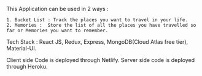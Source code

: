 This Application can be used in 2 ways :

    1. Bucket List : Track the places you want to travel in your life.
    2. Memories :  Store the list of all the places you have travelled so far or Memories you want to remember.

Tech Stack : React JS, Redux, Express, MongoDB(Cloud Atlas free tier), Material-UI.

Client side Code is deployed through Netlify.
Server side code is deployed through Heroku.
